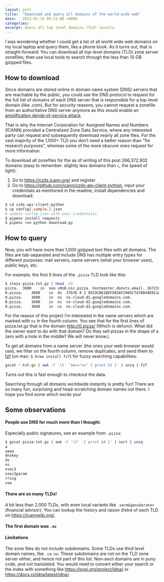 ```yaml
---
layout: post
title:  "Download and query all domains of the world-wide web"
date:   2023-01-15 09:31:00 +0800
categories:
excerpt: Query all top level domains (TLD) locally
---
```


I was wondering whether I could get a list of all world wide web domains on my local laptop and query them, like a phone book. As it turns out, that is straight-forward: You can download all top-level domains (TLD) zone server zonefiles, then use local tools to search through the less than 10 GB gzipped files.

## How to download

Since domains are stored online in domain name system (DNS) servers that are reachable by the public, you could use the DNS protocol to request for the full list of domains of each DNS server that is responsible for a top-level domain (like .com). But for security reasons, you cannot request a zonefile from an authoritative DNS server anymore as this would enable an [amplification denial-of-service attack](https://en.wikipedia.org/wiki/Denial-of-service_attack#Amplification).

That is why the Internet Corporation for Assigned Names and Numbers (ICANN) provided a Centralized Zone Data Service, where any interested party can request and subsequently download nearly all zone files. For the vast majority of the 1,000+ TLD you don’t need a better reason than "for research purposes", whereas some of the more obscure ones request for more information.

To download all zonefiles for the as of writing of this post 266,372,902 domains (easy to remember: slightly less domains than `c`, the speed of light):

1. Go to <https://czds.icann.org/> and register
2. Go to <https://github.com/icann/czds-api-client-python>, input your credentials as mentioned in the readme, install dependencies and download:

```bash
$ cd czds-api-client-python
$ cp config{.sample,}.json
# update config.json with your credentials
$ pipenv install requests
$ pipenv run python download.py
```

## How to query

Now, you will have more than 1,000 gzipped text files with all domains. The files are tab-separated and include DNS has multiple entry types for different purposes: mail servers, name servers (what your browser uses), public keys, etc. 

For example, the first 5 lines of the `.pizza` TLD look like this:

```bash
$ zless pizza.txt.gz | head -n5
pizza.	3600	in	soa	v0n0.nic.pizza. hostmaster.donuts.email. 1672103559 7200 900 1209600 3600
0.pizza.	3600	in	ds	27676 8 2 95C9CB61DEF5016F2905C7478044E011AE3C041AEB31E5BC80C11DEE7FC05142
0.pizza.	3600	in	ns	ns-cloud-d1.googledomains.com.
0.pizza.	3600	in	ns	ns-cloud-d2.googledomains.com.
0.pizza.	3600	in	ns	ns-cloud-d3.googledomains.com.
```

For the reason of this project I’m interested in the name servers which are marked with `ns` in the fourth column. You see that for the first lines of pizza.txt.gz that is the domain http://0.pizza/ (Which is defunct. What did the owner want to do with that domain? Do they sell pizzas in the shape of a zero with a hole in the middle? We will never know.).

To get all domains from a name server (the ones your web browser would use), we filter on the fourth column, remove duplicates, and send them to [fzf](https://github.com/junegunn/fzf) (on mac: `$ brew install fzf`) for fuzzy searching capabilities:

```bash
gzcat *.txt.gz | awk -F '\t' '$4=="ns" { print $1 }' | uniq | fzf
```

Turns out this is fast enough to checkout the data.

Searching through all domains worldwide instantly is pretty fun! There are so many fun, surprising and head-scratching domain names out there. I hope you find some which excite you!


## Some observations

#### People use DNS for much more than I thought.

Especially public signatures, see an example from `.pizza`:

```bash
$ gzcat pizza.txt.gz | awk -F '\t' '{ print $4 }' | sort | uniq 
a
aaaa
dnskey
ds
ns
nsec3
nsec3param
rrsig
soa
```

#### There are so many TLDs!

A bit less than 2,000 TLDs, with even local variants like `.vermögensberater` (financial advisor). You can lookup the history and raison d’etre of each TLD on https://icannwiki.org/.

#### The first domain was `.no`

#### Limitations

The zone files do not include subdomains. Some TLDs use third level domain names, like `.co.no`. These subdomains are not on the TLD zone server either, and hence not part of this list.
Non-ascii domains are in puny code, and not translated. You would need to convert either your search or the index with something like <https://pypi.org/project/idna/> or <https://docs.rs/idna/latest/idna/>.
